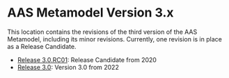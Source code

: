 # AAS Metamodel Version 3.x

This location contains the revisions of the third version of the AAS Metamodel, including its minor revisions.
Currently, one revision is in place as a Release Candidate.

- [Release 3.0.RC01](./0/RC01/): Release Candidate from 2020
- [Release 3.0](./0/): Version 3.0 from 2022
